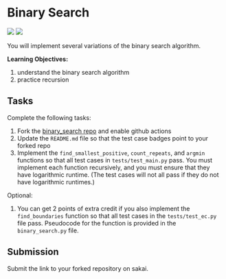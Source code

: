 # Binary Search 
[![](https://github.com/RuiluGao/binary_search/workflows/tests/badge.svg)](https://github.com/RuiluGao/binary_search/actions?query=workflow%3Atests)
[![](https://github.com/RuiluGao/binary_search/workflows/extra_credit/badge.svg)](https://github.com/RuiluGao/binary_search/actions?query=workflow%3Atests)

You will implement several variations of the binary search algorithm.


**Learning Objectives:**

1. understand the binary search algorithm
1. practice recursion

## Tasks

Complete the following tasks:

1. Fork the [binary\_search repo](https://github.com/mikeizbicki/binary_search) and enable github actions
1. Update the `README.md` file so that the test case badges point to your forked repo
1. Implement the `find_smallest_positive`, `count_repeats`, and `argmin` functions so that all test cases in `tests/test_main.py` pass.
   You must implement each function recursively,
   and you must ensure that they have logarithmic runtime.
   (The test cases will not all pass if they do not have logarithmic runtimes.)

Optional:

1. You can get 2 points of extra credit if you also implement the `find_boundaries` function so that all test cases in the `tests/test_ec.py` file pass.
   Pseudocode for the function is provided in the `binary_search.py` file.

## Submission

Submit the link to your forked repository on sakai.
